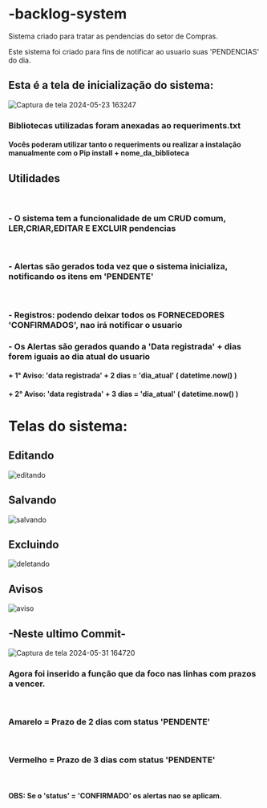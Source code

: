 # -backlog-system
Sistema criado para tratar as pendencias do setor de Compras.

Este sistema foi criado para fins de notificar ao usuario suas 'PENDENCIAS' do dia.

<h2>Esta é a tela de inicialização do sistema:</h2>

![Captura de tela 2024-05-23 163247](https://github.com/ricardolimaa29/-backlog-system/assets/147922620/71249c76-c1d5-4818-90d4-f08d64076e42)


<h3>Bibliotecas utilizadas foram anexadas ao requeriments.txt</h3>
<h4>Vocês poderam utilizar tanto o requeriments ou realizar a instalação manualmente com o Pip install + nome_da_biblioteca </h4>

<h2>Utilidades</h2>
<br>

 <h3>- O sistema tem a funcionalidade de um CRUD comum, LER,CRIAR,EDITAR E EXCLUIR pendencias</h3><br>
  <h3>- Alertas são gerados toda vez que o sistema inicializa, notificando os itens em 'PENDENTE'</h3><br>
  <h3>- Registros: podendo deixar todos os FORNECEDORES 'CONFIRMADOS', nao irá notificar o usuario</h3>
  <h3>- Os Alertas são gerados quando a 'Data registrada' + dias forem iguais ao dia atual do usuario</h3>
    <h4> + 1° Aviso: 'data registrada' + 2 dias = 'dia_atual' ( datetime.now() )</h4>
    <h4> + 2° Aviso: 'data registrada' + 3 dias = 'dia_atual' ( datetime.now() )</h4>
  


<h1>Telas do sistema:</h1>

  <h2>Editando</h2>
  
![editando](https://github.com/ricardolimaa29/-backlog-system/assets/147922620/97467b70-3a4d-4482-9ab8-a02132238ade)

  <h2>Salvando</h2>
  
![salvando](https://github.com/ricardolimaa29/-backlog-system/assets/147922620/2445dd94-77e0-4610-b2d0-91db81541d3e)

  <h2>Excluindo</h2>

![deletando](https://github.com/ricardolimaa29/-backlog-system/assets/147922620/36e981e1-dbcf-405c-aecf-a5b3f0c22352)

<h2>Avisos</h2>

![aviso](https://github.com/ricardolimaa29/-backlog-system/assets/147922620/0e9ea76a-219a-4521-bff6-97e60a3f34f3)

<h2>-Neste ultimo Commit-</h2>

![Captura de tela 2024-05-31 164720](https://github.com/ricardolimaa29/-backlog-system/assets/147922620/b06b5f44-7488-4f9e-852e-700cb361505f)

 <h3>Agora foi inserido a função que da foco nas linhas com prazos a vencer.</h3><br>
<h3>Amarelo = Prazo de 2 dias com status 'PENDENTE'</h3><br>
<h3>Vermelho = Prazo de 3 dias com status 'PENDENTE'</h3><br>
<h4>OBS: Se o 'status' = 'CONFIRMADO' os alertas nao se aplicam.</h4>
